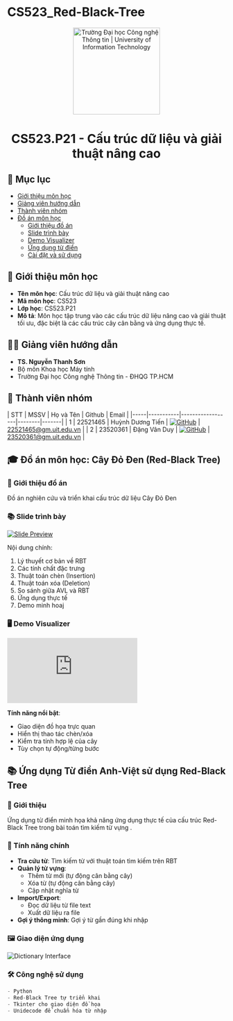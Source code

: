 # CS523_Red-Black-Tree
<p align="center">
  <a href="https://www.uit.edu.vn/" title="Trường Đại học Công nghệ Thông tin">
    <img src="https://i.imgur.com/WmMnSRt.png" alt="Trường Đại học Công nghệ Thông tin | University of Information Technology" width="200">
  </a>
</p>

<h1 align="center"><b>CS523.P21 - Cấu trúc dữ liệu và giải thuật nâng cao</b></h1>

## 📑 Mục lục
- [Giới thiệu môn học](#-giới-thiệu-môn-học)
- [Giảng viên hướng dẫn](#-giảng-viên-hướng-dẫn)
- [Thành viên nhóm](#-thành-viên-nhóm)
- [Đồ án môn học](#-đồ-án-môn-học)
  - [Giới thiệu đồ án](#-giới-thiệu-đồ-án)
  - [Slide trình bày](#-slide-trình-bày)
  - [Demo Visualizer](#-demo-visualizer)
  - [Ứng dụng từ điển](#-ứng-dụng-từ-điển)
  - [Cài đặt và sử dụng](#-cài-đặt-và-sử-dụng)

## 🏫 Giới thiệu môn học
<a name="-giới-thiệu-môn-học"></a>
* **Tên môn học**: Cấu trúc dữ liệu và giải thuật nâng cao  
* **Mã môn học**: CS523  
* **Lớp học**: CS523.P21  
* **Mô tả**: Môn học tập trung vào các cấu trúc dữ liệu nâng cao và giải thuật tối ưu, đặc biệt là các cấu trúc cây cân bằng và ứng dụng thực tế.

## 👨‍🏫 Giảng viên hướng dẫn
<a name="-giảng-viên-hướng-dẫn"></a>
* **TS. Nguyễn Thanh Sơn**  
* Bộ môn Khoa học Máy tính  
* Trường Đại học Công nghệ Thông tin - ĐHQG TP.HCM

## 👥 Thành viên nhóm
<a name="-thành-viên-nhóm"></a>
| STT | MSSV      | Họ và Tên         | Github | Email |
|-----|-----------|------------------|--------|-------|
| 1   | 22521465  | Huỳnh Dương Tiến | [![GitHub](https://img.shields.io/badge/GitHub-Tien-blue)](https://github.com/huynhduongtien171003) | 22521465@gm.uit.edu.vn | 
| 2   | 23520361  | Đặng Vân Duy     | [![GitHub](https://img.shields.io/badge/GitHub-Duy-green)](https://github.com/DuyDanga) | 23520361@gm.uit.edu.vn | 

## 🎓 Đồ án môn học: Cây Đỏ Đen (Red-Black Tree)
<a name="-đồ-án-môn-học"></a>

### 📌 Giới thiệu đồ án
<a name="-giới-thiệu-đồ-án"></a>
Đồ án nghiên cứu và triển khai cấu trúc dữ liệu Cây Đỏ Đen 

### 📚 Slide trình bày
<a name="-slide-trình-bày"></a>
[![Slide Preview](https://img.shields.io/badge/Download-Slides-blue)](https://github.com/huynhduongtien171003/CS523_Red-Black-Tree/blob/main/Red-Black%20Tree-Slide.pptx)

Nội dung chính:
1. Lý thuyết cơ bản về RBT
2. Các tính chất đặc trưng
3. Thuật toán chèn (Insertion) 
4. Thuật toán xóa (Deletion)
5. So sánh giữa AVL và RBT
6. Ứng dụng thực tế
7. Demo minh hoaj

### 🖥️ Demo Visualizer
<a name="-demo-visualizer"></a>
![Visualizer Demo](https://github.com/huynhduongtien171003/CS523_Red-Black-Tree/blob/main/visualizer_redblack_tree.html)

**Tính năng nổi bật**:
- Giao diện đồ họa trực quan
- Hiển thị  thao tác chèn/xóa
- Kiểm tra tính hợp lệ của cây
- Tùy chọn tự động/từng bước

## 📚 Ứng dụng Từ điển Anh-Việt sử dụng Red-Black Tree

### 🌟 Giới thiệu
Ứng dụng từ điển minh họa khả năng ứng dụng thực tế của cấu trúc Red-Black Tree trong bài toán tìm kiếm từ vựng  .

### 🎯 Tính năng chính
- **Tra cứu từ**: Tìm kiếm từ với thuật toán tìm kiếm trên RBT
- **Quản lý từ vựng**:
  - Thêm từ mới (tự động cân bằng cây)
  - Xóa từ (tự động cân bằng cây)
  - Cập nhật nghĩa từ
- **Import/Export**:
  - Đọc dữ liệu từ file text
  - Xuất dữ liệu ra file
- **Gợi ý thông minh**: Gợi ý từ gần đúng khi nhập

### 🖼️ Giao diện ứng dụng
![Dictionary Interface](https://drive.google.com/file/d/1ZNch6nVw41nxhpJJZnM6tPIHOs4NsOdO/view?usp=sharing)

### 🛠️ Công nghệ sử dụng
```python
- Python 
- Red-Black Tree tự triển khai
- Tkinter cho giao diện đồ họa
- Unidecode để chuẩn hóa từ nhập

